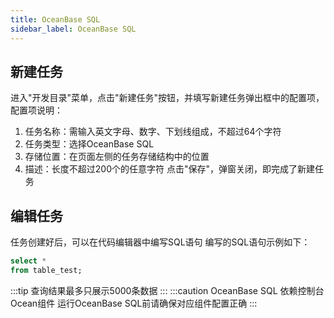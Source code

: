 ```yaml
---
title: OceanBase SQL
sidebar_label: OceanBase SQL
---
```


## 新建任务

进入"开发目录"菜单，点击"新建任务"按钮，并填写新建任务弹出框中的配置项，配置项说明：

1. 任务名称：需输入英文字母、数字、下划线组成，不超过64个字符
2. 任务类型：选择OceanBase SQL
3. 存储位置：在页面左侧的任务存储结构中的位置
4. 描述：长度不超过200个的任意字符
   点击"保存"，弹窗关闭，即完成了新建任务

## 编辑任务

任务创建好后，可以在代码编辑器中编写SQL语句
编写的SQL语句示例如下：

```sql
select *
from table_test;
```

:::tip
查询结果最多只展示5000条数据
:::
:::caution
OceanBase SQL 依赖控制台 Ocean组件 运行OceanBase SQL前请确保对应组件配置正确
:::